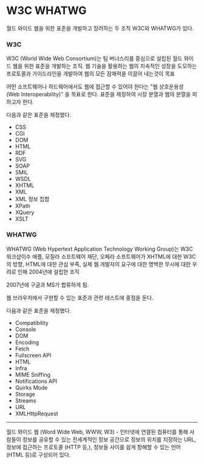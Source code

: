 # W3C WHATWG

월드 와이드 웹을 위한 표준을 개발하고 장려하는 두 조직 W3C와 WHATWG가 있다.

### W3C

W3C (World Wide Web Consortium)는 팀 버너스리를 중심으로 설립된 월드 와이드 웹을 위한 표준을 개발하는 조직.
웹 기술을 활용하는
웹의 지속적인 성장을 도모하는 프로토콜과 가이드라인을 개발하여 웹의 모든 잠재력을 이끌어 내는것이 목표

어떤 소프트웨어나 하드웨어에서도 웹에 접근할 수 있어야 한다는 "웹 상호운용성 (Web Interoperability)" 을 목표로 한다.
표준을 제정하여 시장 분열과 웹의 분열을 피하고자 한다.

다음과 같은 표준을 제정했다.
- CSS
- CGI
- DOM
- HTML
- RDF
- SVG
- SOAP
- SMIL
- WSDL
- XHTML
- XML
- XML 정보 집합
- XPath
- XQuery
- XSLT

### WHATWG
WHATWG (Web Hypertext Application Technology Working Group)는 W3C 워크샵이수 애플, 모질라 소프트웨어 재단, 오페라 소프트웨어가 XHTML에 대한 W3C의 방향, HTML에 대한 관심 부족, 실제 웹 개발자의 요구에 대한 명백한 무시에 대한 우려로 인해 2004년에 설립한 조직

2007년에 구글과 MS가 합류하게 됨.

웹 브라우저에서 구현할 수 있는 표준과 관련 테스트에 중점을 둔다.

다음과 같은 표준을 제정했다.
- Compatibility
- Console
- DOM
- Encoding
- Fetch
- Fullscreen API
- HTML
- Infra
- MIME Sniffing
- Notifications API
- Quirks Mode
- Storage
- Streams
- URL
- XMLHttpRequest


---

월드 와이드 웹 (Word Wide Web, WWW, W3) - 인터넷에 연결된 컴퓨터를 통해 사람들이 정보를 공유할 수 있는 전세계적인 정보 공간으로 정보의 위치를 지정하는 URL, 정보에 접근하는 프로토콜 (HTTP 등,), 정보들 사이를 쉽게 항해할 수 있는 언어(HTML 등)로 구성되어 있다.
